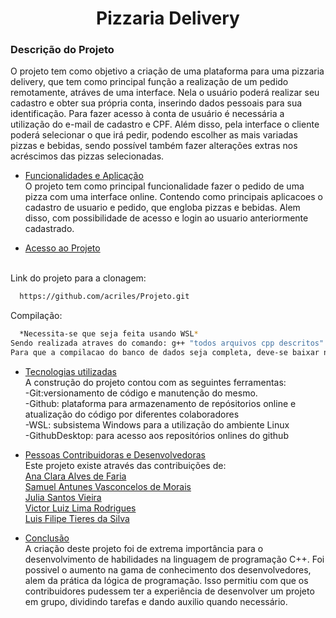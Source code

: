 
<h1 align=center>Pizzaria Delivery</h1>
<h3>Descrição do Projeto<br></h3>
 <p> O projeto tem como objetivo a criação de uma plataforma para uma pizzaria delivery, que tem como principal função a realização 
de um pedido remotamente, atráves de uma interface. Nela o usuário poderá realizar seu cadastro e obter sua própria conta, inserindo 
dados pessoais para sua identificação. Para fazer acesso à conta de usuário é necessária a utilização do e-mail de cadastro e CPF. Além 
disso, pela interface o cliente poderá selecionar o que irá pedir, podendo escolher as mais variadas pizzas e bebidas, sendo possível também 
fazer alterações extras nos acréscimos das pizzas selecionadas. </p>

* [Funcionalidades e Aplicação](#funcionalidades-e-aplicação) <br>
O projeto tem como principal funcionalidade fazer o pedido de uma pizza com uma interface online. Contendo como principais aplicacoes o cadastro de usuario e pedido, que engloba pizzas e bebidas. Alem disso, com possibilidade de acesso e login ao usuario anteriormente cadastrado. <br>

* [Acesso ao Projeto](#acesso-ao-projeto) <br> <br>

Link do projeto para a clonagem: 
```bash
  https://github.com/acriles/Projeto.git
```
Compilação:

```bash
  *Necessita-se que seja feita usando WSL*
Sendo realizada atraves do comando: g++ "todos arquivos cpp descritos" -o "nome.do.executavel" -lymysqlcppconn 
Para que a compilacao do banco de dados seja completa, deve-se baixar no mesmo diretorio do projeto o arquivo mysql-connector-c++-8.2.0-winx64, utilizado para a compilacao do mesmo. 
```

* [Tecnologias utilizadas](#tecnologias-utilizadas) <br>
  A construção do projeto contou com as seguintes ferramentas: <br>
-Git:versionamento de código e manutenção do mesmo. <br>
-Github: plataforma para armazenamento de repósitorios online e atualização do código por diferentes colaboradores <br>
-WSL: subsistema Windows para a utilização do ambiente Linux <br>
-GithubDesktop: para acesso aos repositórios onlines do github <br>

* [Pessoas Contribuidoras e Desenvolvedoras](#pessoas-contribuidoras) <br>
Este projeto existe através das contribuições de: <br>
[Ana Clara Alves de Faria](https://github.com/acriles)  
[Samuel Antunes Vasconcelos de Morais](https://github.com/samucavm2)  
[Julia Santos Vieira](https://github.com/juliasvieira)  
[Victor Luiz Lima Rodrigues](https://github.com/vluizlr)  
[Luis Filipe Tieres da Silva](https://github.com/LuisTieres) 

* [Conclusão](#conclusão) <br> 
A criação deste projeto foi de extrema importância para o desenvolvimento de habilidades na linguagem de programação C++. Foi possivel o aumento na gama de conhecimento dos desenvolvedores, alem da prática da lógica de programação. Isso permitiu com que os contribuidores pudessem ter a experiência de desenvolver um projeto em grupo, dividindo tarefas e dando auxilio quando necessário. 


